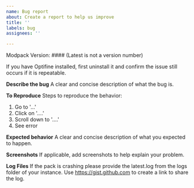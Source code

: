 ```yaml
---
name: Bug report
about: Create a report to help us improve
title: ''
labels: bug
assignees: ''

---
```


Modpack Version: #### (Latest is not a version number)

If you have Optifine installed, first uninstall it and confirm the issue still occurs if it is repeatable.

**Describe the bug**
A clear and concise description of what the bug is.

**To Reproduce**
Steps to reproduce the behavior:
1. Go to '...'
2. Click on '....'
3. Scroll down to '....'
4. See error

**Expected behavior**
A clear and concise description of what you expected to happen.

**Screenshots**
If applicable, add screenshots to help explain your problem.

**Log Files**
If the pack is crashing please provide the latest.log from the logs folder of your instance. Use https://gist.github.com to create a link to share the log.
